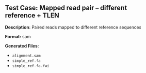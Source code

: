 ## Test Case: Mapped read pair – different reference + TLEN

**Description:** Paired reads mapped to different reference sequences

**Format:** sam

**Generated Files:**
- `alignment.sam`
- `simple_ref.fa`
- `simple_ref.fa.fai`
